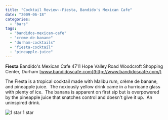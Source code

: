 ```yaml
---
title: "Cocktail Review--Fiesta, Bandido's Mexican Cafe"
date: "2009-06-18"
categories:
  - "bars"
tags:
  - "bandidos-mexican-cafe"
  - "creme-de-banane"
  - "durham-cocktails"
  - "fiesta-cocktail"
  - "pineapple-juice"
---
```


**Fiesta** Bandido's Mexican Cafe 4711 Hope Valley Road Woodcroft Shopping Center, Durham [www.bandidoscafe.com](http://www.bandidoscafe.com/)

The Fiesta is a tropical cocktail made with Malibu rum, crème de banane, and pineapple juice.  The noxiously yellow drink came in a hurricane glass with plenty of ice.  The banana is apparent on first sip but is overpowered by the pineapple juice that snatches control and doesn't give it up.  An uninspired drink.




<div class="caption">

![1 star](http://s3.amazonaws.com/thegourmez-wpmedia/2009/04/rating_olive1.gif "rating_olive1") 1 star</div>

